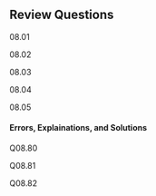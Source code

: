 
## Review Questions
08.01

08.02

08.03

08.04

08.05
#### Errors, Explainations, and Solutions

Q08.80

Q08.81

Q08.82


 

